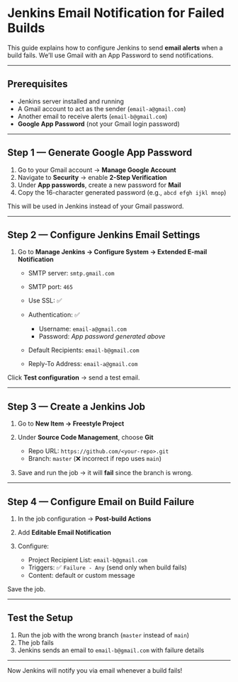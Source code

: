 # Jenkins Email Notification for Failed Builds

This guide explains how to configure Jenkins to send **email alerts** when a build fails. We’ll use Gmail with an App Password to send notifications.

---

## Prerequisites

* Jenkins server installed and running
* A Gmail account to act as the sender (`email-a@gmail.com`)
* Another email to receive alerts (`email-b@gmail.com`)
* **Google App Password** (not your Gmail login password)

---

## Step 1 — Generate Google App Password

1. Go to your Gmail account → **Manage Google Account**
2. Navigate to **Security** → enable **2-Step Verification**
3. Under **App passwords**, create a new password for **Mail**
4. Copy the 16-character generated password (e.g., `abcd efgh ijkl mnop`)

This will be used in Jenkins instead of your Gmail password.

---

## Step 2 — Configure Jenkins Email Settings

1. Go to **Manage Jenkins → Configure System → Extended E-mail Notification**

   * SMTP server: `smtp.gmail.com`
   * SMTP port: `465`
   * Use SSL: ✅
   * Authentication: ✅

     * Username: `email-a@gmail.com`
     * Password: *App password generated above*
   * Default Recipients: `email-b@gmail.com`
   * Reply-To Address: `email-a@gmail.com`

Click **Test configuration** → send a test email.

---

## Step 3 — Create a Jenkins Job

1. Go to **New Item → Freestyle Project**
2. Under **Source Code Management**, choose **Git**

   * Repo URL: `https://github.com/<your-repo>.git`
   * Branch: `master` (❌ incorrect if repo uses `main`)
3. Save and run the job → it will **fail** since the branch is wrong.

---

## Step 4 — Configure Email on Build Failure

1. In the job configuration → **Post-build Actions**
2. Add **Editable Email Notification**
3. Configure:

   * Project Recipient List: `email-b@gmail.com`
   * Triggers: ✅ `Failure - Any` (send only when build fails)
   * Content: default or custom message

Save the job.

---

## Test the Setup

1. Run the job with the wrong branch (`master` instead of `main`)
2. The job fails
3. Jenkins sends an email to `email-b@gmail.com` with failure details

---

Now Jenkins will notify you via email whenever a build fails!
